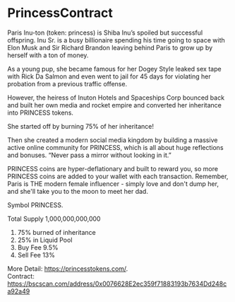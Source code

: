 # PrincessContract



Paris Inu-ton (token: princess) is Shiba Inu’s spoiled but successful offspring. Inu Sr. is a busy billionaire spending his time going to space with Elon Musk and Sir Richard Brandon leaving behind Paris to grow up by herself with a ton of money.

As a young pup, she became famous for her Dogey Style leaked sex tape with Rick Da Salmon and even went to jail for 45 days for violating her probation from a previous traffic offense.

However, the heiress of Inuton Hotels and Spaceships Corp bounced back and built her own media and rocket empire and converted her inheritance into PRINCESS tokens.

She started off by burning 75% of her inheritance!

Then she created a modern social media kingdom by building a massive active online community for PRINCESS, which is all about huge reflections and bonuses. “Never pass a mirror without looking in it.”

PRINCESS coins are hyper-deflationary and built to reward you, so more PRINCESS coins are added to your wallet with each transaction. Remember, Paris is THE modern female influencer - simply love and don't dump her, and she'll take you to the moon to meet her dad.


Symbol PRINCESS. 

Total Supply
1,000,000,000,000

1. 75% burned of inheritance
2. 25% in Liquid Pool
3. Buy Fee 9.5%
4. Sell Fee 13%

More Detail: https://princesstokens.com/.  
Contract: https://bscscan.com/address/0x0076628E2ec359f71883193b7634Dd248ca92a49
